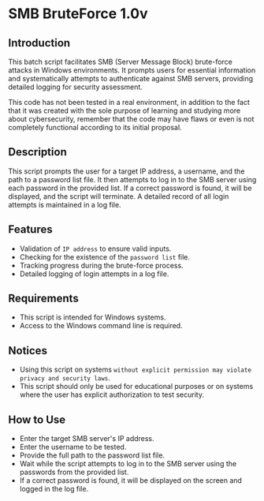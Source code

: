 # SMB BruteForce 1.0v

## Introduction

This batch script facilitates SMB (Server Message Block) brute-force attacks in Windows environments. It prompts users for essential information and systematically attempts to authenticate against SMB servers, providing detailed logging for security assessment.

This code has not been tested in a real environment, in addition to the fact that it was created with the sole purpose of learning and studying more about cybersecurity, remember that the code may have flaws or even is not completely functional according to its initial proposal.

## Description

This script prompts the user for a target IP address, a username, and the path to a password list file. It then attempts to log in to the SMB server using each password in the provided list. If a correct password is found, it will be displayed, and the script will terminate. A detailed record of all login attempts is maintained in a log file.

## Features

- Validation of `IP address` to ensure valid inputs.
- Checking for the existence of the `password list` file.
- Tracking progress during the brute-force process.
- Detailed logging of login attempts in a log file.

## Requirements

- This script is intended for Windows systems.
- Access to the Windows command line is required.

## Notices

- Using this script on systems `without explicit permission may violate privacy and security laws`.
- This script should only be used for educational purposes or on systems where the user has explicit authorization to test security.

## How to Use

- Enter the target SMB server's IP address.
- Enter the username to be tested.
- Provide the full path to the password list file.
- Wait while the script attempts to log in to the SMB server using the passwords from the provided list.
- If a correct password is found, it will be displayed on the screen and logged in the log file.
